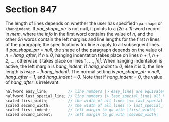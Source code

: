 # Section 847

The length of lines depends on whether the user has specified `\parshape` or `\hangindent`.
If *par_shape_ptr* is not null, it points to a *(2n + 1)*-word record in *mem*, where the *info* in the first word contains the value of *n*, and the other *2n* words contain the left margins and line lengths for the first *n* lines of the paragraph; the specifications for line *n* apply to all subsequent lines.
If *par_shape_ptr = null*, the shape of the paragraph depends on the value of *n = hang_after*;
if *n* $\geq$ *0*, hanging indentation takes place on lines *n + 1*, *n + 2*, $\dots$, otherwise it takes place on lines 1, $\dots$, *|n|*.
When hanging indentation is active, the left margin is *hang_indent*, if *hang_indent* $\geq$ *0*, else it is 0;
the line length is *hsize* − <span style="white-space: nowrap;">*|hang_indent|*</span>.
The normal setting is *par_shape_ptr = null*, *hang_after = 1*, and *hang_indent = 0*.
Note that if *hang_indent = 0*, the value of *hang_after* is irrelevant.

```c << Global variables >>+=
halfword easy_line;         // line numbers |> easy_line| are equivalent in break nodes
halfword last_special_line; // line numbers |> last_special_line| all have the same width
scaled first_width;         // the width of all lines |<= last_special_line|, if no \parshape has been specified
scaled second_width;        // the width of all lines |> last_special_line|
scaled first_indent;        // left margin to go with |first_width|
scaled second_indent;       // left margin to go with |second_width|
```
